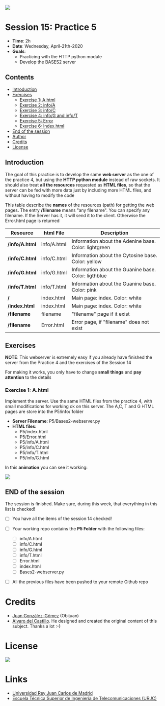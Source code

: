 ![](https://github.com/davidrol6/2020-2021-PNE/raw/master/s15-http-module-2/Cover/Cover.png)

# Session 15: Practice 5

* **Time**: 2h
* **Date**: Wednesday, April-21th-2020
* **Goals**:
  * Practicing with the HTTP python module
  * Develop the BASES2 server

## Contents

* [Introduction](#introduction)  
* [Exercises](#exercises)  
  * [Exercise 1: A.html](#exercise-1-ahtml)
  * [Exercise 2: info/A](#exercise-2-infoa)  
  * [Exercise 3: info/C](#exercise-3-infoc)  
  * [Exercise 4: info/G and info/T](#exercise-4-infog-and-infot)  
  * [Exercise 5: Error](#exercise-5-error)  
  * [Exercise 6: Index.html](#exercise-6-indexhtml)
* [End of the session](#end-of-the-session)
* [Author](#author)
* [Credits](#credits)
* [License](#license) 

## Introduction

The goal of this practice is to develop the same **web server** as the one of the practice 4, but using the **HTTP python module** instead of raw sockets. It should also treat **all the resources** requested as **HTML files**, so that the server can be fed with more data just by including more HTML files, and without having to modify the code 

This table describe the **names** of the resources (path) for getting the web pages. The entry **/filename** means "any filename". You can specify any filename. If the Server has it, it will send it to the client. Otherwise the Error.html page is returned

| Resource          | html File | Description |
|-------------------|-----------|-------------|
| **/info/A.html**  | info/A.html    |  Information about the Adenine base. Color: lightgreen |
| **/info/C.html**  | info/C.html    |  Information about the Cytosine base. Color: yellow |
| **/info/G.html**  | info/G.html    |  Information about the Guanine base. Color: ligthblue |
| **/info/T.html**  | info/T.html    |  Information about the Guanine base. Color: pink |
| **/**             | index.html|  Main page: index. Color: white |
| **/index.html**   | index.html|  Main page: index. Color: white |
| **/filename**     | filename  |  "filename" page if it exist |
| **/filename**     | Error.html|  Error page, if "filename" does not exist |

## Exercises

**NOTE**: This webserver is extremely easy if you already have finished the server from the Practice 4 and the exercises of the Session 14

For making it works, you only have to change **small things** and **pay attention** to the details 

### Exercise 1: A.html

Implement the server. Use the same HTML files from the practice 4, with small modifications for working ok on this server. The A,C, T and G HTML pages are store into the P5/info/ folder

* **Server Filename**: P5/Bases2-webserver.py
* **HTML files**: 
  * P5/index.html
  * P5/Error.html
  * P5/info/A.html
  * P5/info/C.html
  * P5/info/T.html
  * P5/info/G.html

In this **animation** you can see it working:

![](https://github.com/myTeachingURJC/2019-2020-PNE/raw/master/s15-http-module-2/exercise-01.gif)

## END of the session

The session is finished. Make sure, during this week, that everything in this list is checked!

* [ ] You have all the items of the session 14 checked!
* [ ] Your working repo contains the **P5 Folder** with the following files:
  * [ ] info/A.html
  * [ ] info/C.html
  * [ ] info/G.html
  * [ ] info/T.html
  * [ ] Error.html
  * [ ] index.html
  * [ ] Bases2-webserver.py
* [ ] All the previous files have been pushed to your remote Github repo


# Credits
* [Juan González-Gómez](https://github.com/Obijuan) (Obijuan)
* [Alvaro del Castillo](https://github.com/acs). He designed and created the original content of this subject. Thanks a lot :-)

# License

![](https://github.com/Obijuan/digital-electronics-with-open-FPGAs-tutorial/raw/master/wiki/portada/attribution-share-alike-creative-commons-license.png)

# Links

* [Universidad Rey Juan Carlos de Madrid](https://www.urjc.es/)
* [Escuela Técnica Superior de Ingeniería de Telecomunicaciones (URJC)](https://www.urjc.es/universidad/facultades/escuela-tecnica-superior-de-ingenieria-de-las-telecomunicaciones/content/etsit-escuela-tecnica-superior-de-ingenieria-de-telecomunicacion)
